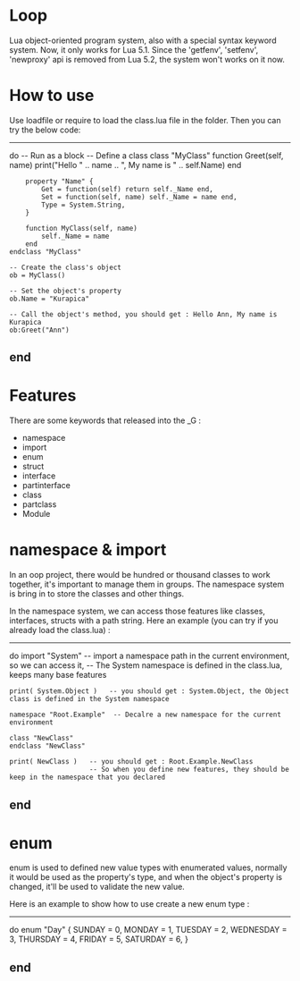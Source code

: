 Loop
====

Lua object-oriented program system, also with a special syntax keyword system. Now, it only works for Lua 5.1. Since the 'getfenv', 'setfenv', 'newproxy' api is removed from Lua 5.2, the system won't works on it now.


How to use
====

Use loadfile or require to load the class.lua file in the folder. Then you can try the below code:

------------------------
do  -- Run as a block
	-- Define a class
	class "MyClass"
		function Greet(self, name)
			print("Hello " .. name .. ", My name is " .. self.Name)
		end

		property "Name" {
			Get = function(self) return self._Name end,
			Set = function(self, name) self._Name = name end,
			Type = System.String,
		}

		function MyClass(self, name)
			self._Name = name
		end
	endclass "MyClass"

	-- Create the class's object
	ob = MyClass()

	-- Set the object's property
	ob.Name = "Kurapica"

	-- Call the object's method, you should get : Hello Ann, My name is Kurapica
	ob:Greet("Ann")
end
------------------------


Features
====

There are some keywords that released into the _G :

* namespace
* import
* enum
* struct
* interface
* partinterface
* class
* partclass
* Module


namespace & import
====

In an oop project, there would be hundred or thousand classes to work together, it's important to manage them in groups. The namespace system is bring in to store the classes and other things.

In the namespace system, we can access those features like classes, interfaces, structs with a path string. Here an example (you can try if you already load the class.lua) :

------------------------
do
	import "System"  -- import a namespace path in the current environment, so we can access it,
	                 -- The System namespace is defined in the class.lua, keeps many base features

	print( System.Object )   -- you should get : System.Object, the Object class is defined in the System namespace

	namespace "Root.Example"  -- Decalre a new namespace for the current environment

	class "NewClass"
	endclass "NewClass"

	print( NewClass )   -- you should get : Root.Example.NewClass
	                    -- So when you define new features, they should be keep in the namespace that you declared
end
------------------------


enum
====

enum is used to defined new value types with enumerated values, normally it would be used as the property's type, and when the object's property is changed, it'll be used to validate the new value.

Here is an example to show how to use create a new enum type :

------------------------
do
	enum "Day" {
		SUNDAY = 0,
		MONDAY = 1,
		TUESDAY = 2,
		WEDNESDAY = 3,
	    THURSDAY = 4,
	    FRIDAY = 5,
	    SATURDAY = 6,
	}


end
------------------------